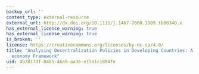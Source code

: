 ```yaml
---
backup_url: ''
content_type: external-resource
external_url: http://dx.doi.org/10.1111/j.1467-7660.1989.tb00340.x
has_external_licence_warning: true
has_external_license_warning: true
is_broken: ''
license: https://creativecommons.org/licenses/by-nc-sa/4.0/
title: "Analysing Decentralization Policies in Developing Countries: A Political\u2010\
  economy Framework"
uid: 4b2817df-0485-46a9-aa3e-e15a1c1894fe
---
```

